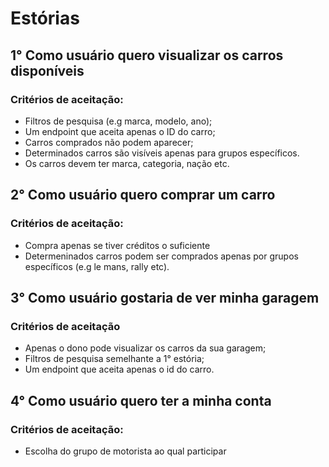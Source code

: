 # Estórias

## 1° Como usuário quero visualizar os carros disponíveis
### Critérios de aceitação:
- Filtros de pesquisa (e.g marca, modelo, ano);
- Um endpoint que aceita apenas o ID do carro;
- Carros comprados não podem aparecer;
- Determinados carros são visíveis apenas para grupos específicos.
- Os carros devem ter marca, categoria, nação etc.

## 2° Como usuário quero comprar um carro
### Critérios de aceitação:
- Compra apenas se tiver créditos o suficiente
- Determeninados carros podem ser comprados apenas por grupos específicos (e.g le mans, rally etc).

## 3° Como usuário gostaria de ver minha garagem
### Critérios de aceitação
- Apenas o dono pode visualizar os carros da sua garagem;
- Filtros de pesquisa semelhante a 1° estória;
- Um endpoint que aceita apenas o id do carro.

## 4° Como usuário quero ter a minha conta
### Critérios de aceitação:
- Escolha do grupo de motorista ao qual participar